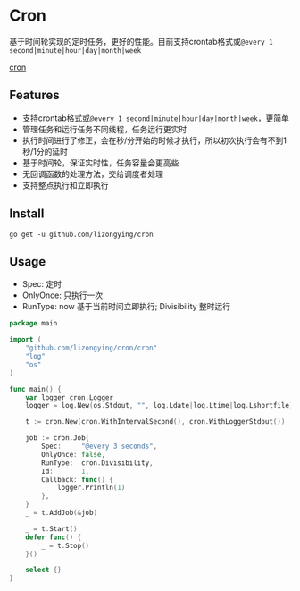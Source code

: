 # Cron

基于时间轮实现的定时任务，更好的性能。目前支持crontab格式或`@every 1 second|minute|hour|day|month|week`

[cron](https://github.com/lizongying/cron)

## Features

* 支持crontab格式或`@every 1 second|minute|hour|day|month|week`，更简单
* 管理任务和运行任务不同线程，任务运行更实时
* 执行时间进行了修正，会在秒/分开始的时候才执行，所以初次执行会有不到1秒/1分的延时
* 基于时间轮，保证实时性，任务容量会更高些
* 无回调函数的处理方法，交给调度者处理
* 支持整点执行和立即执行

## Install

```shell
go get -u github.com/lizongying/cron
```

## Usage

* Spec: 定时
* OnlyOnce: 只执行一次
* RunType: now 基于当前时间立即执行; Divisibility 整时运行

```go
package main

import (
	"github.com/lizongying/cron/cron"
	"log"
	"os"
)

func main() {
	var logger cron.Logger
	logger = log.New(os.Stdout, "", log.Ldate|log.Ltime|log.Lshortfile)

	t := cron.New(cron.WithIntervalSecond(), cron.WithLoggerStdout())

	job := cron.Job{
		Spec:     "@every 3 seconds",
		OnlyOnce: false,
		RunType:  cron.Divisibility,
		Id:       1,
		Callback: func() {
			logger.Println(1)
		},
	}
	_ = t.AddJob(&job)

	_ = t.Start()
	defer func() {
		_ = t.Stop()
	}()

	select {}
}
```

